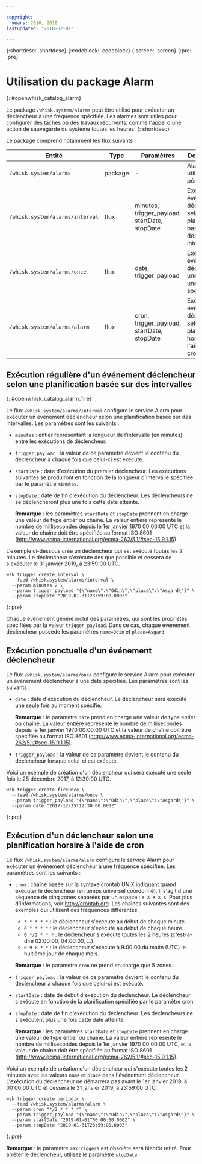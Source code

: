 ```yaml
---

copyright:
  years: 2016, 2018
lastupdated: "2018-02-01"

---
```


{:shortdesc: .shortdesc}
{:codeblock: .codeblock}
{:screen: .screen}
{:pre: .pre}

# Utilisation du package Alarm
{: #openwhisk_catalog_alarm}

Le package `/whisk.system/alarms` peut être utilisé pour exécuter un déclencheur à une fréquence spécifiée. Les alarmes sont utiles pour configurer des tâches ou des travaux récurrents, comme l'appel d'une action de sauvegarde du système toutes les heures.
{: shortdesc}

Le package comprend notamment les flux suivants :

| Entité | Type | Paramètres | Description |
| --- | --- | --- | --- |
| `/whisk.system/alarms` | package | - | Alarmes et utilitaire périodique. |
| `/whisk.system/alarms/interval` | flux | minutes, trigger_payload, startDate, stopDate | Exécuter un événement déclencheur selon une planification basée sur des intervalles. |
| `/whisk.system/alarms/once` | flux | date, trigger_payload | Exécuter un événement déclencheur une fois à une date spécifique. |
| `/whisk.system/alarms/alarm` | flux | cron, trigger_payload, startDate, stopDate | Exécuter un événement déclencheur selon une planification horaire à l'aide de cron. |


## Exécution régulière d'un événement déclencheur selon une planification basée sur des intervalles
{: #openwhisk_catalog_alarm_fire}

Le flux `/whisk.system/alarms/interval` configure le service Alarm pour exécuter un événement déclencheur selon une planification basée sur des intervalles. Les paramètres sont les suivants :

- `minutes` : entier représentant la longueur de l'intervalle (en minutes) entre les exécutions de déclencheur. 

- `trigger_payload` : la valeur de ce paramètre devient le contenu du déclencheur à chaque fois que celui-ci est exécuté. 

- `startDate` : date d'exécution du premier déclencheur. Les exécutions suivantes se produiront en fonction de la longueur d'intervalle spécifiée par le paramètre `minutes`.    

- `stopDate` : date de fin d'exécution du déclencheur. Les déclencheurs ne se déclencheront plus une fois cette date atteinte. 

  **Remarque** : les paramètres `startDate` et `stopDate` prennent en charge une valeur de type entier ou chaîne. La valeur entière représente le nombre de millisecondes depuis le 1er janvier 1970 00:00:00 UTC et la valeur de chaîne doit être spécifiée au format ISO 8601 (http://www.ecma-international.org/ecma-262/5.1/#sec-15.9.1.15).

L'exemple ci-dessous crée un déclencheur qui est exécuté toutes les 2 minutes. Le déclencheur s'exécute dès que possible et cessera de s'exécuter le 31 janvier 2019, à 23:59:00 UTC.

  ```
  wsk trigger create interval \
    --feed /whisk.system/alarms/interval \
    --param minutes 2 \
    --param trigger_payload "{\"name\":\"Odin\",\"place\":\"Asgard\"}" \
    --param stopDate "2019-01-31T23:59:00.000Z"
  ```
  {: pre}

Chaque événement généré inclut des paramètres, qui sont les propriétés spécifiées par la valeur `trigger_payload`. Dans ce cas, chaque événement déclencheur possède les paramètres `name=Odin` et `place=Asgard`.

## Exécution ponctuelle d'un événement déclencheur  

Le flux `/whisk.system/alarms/once` configure le service Alarm pour exécuter un événement déclencheur à une date spécifiée. Les paramètres sont les suivants :

- `date` : date d'exécution du déclencheur. Le déclencheur sera exécuté une seule fois au moment spécifié.  

  **Remarque** : le paramètre `date` prend en charge une valeur de type entier ou chaîne. La valeur entière représente le nombre de millisecondes depuis le 1er janvier 1970 00:00:00 UTC et la valeur de chaîne doit être spécifiée au format ISO 8601 (http://www.ecma-international.org/ecma-262/5.1/#sec-15.9.1.15).

- `trigger_payload` : la valeur de ce paramètre devient le contenu du déclencheur lorsque celui-ci est exécuté.  

Voici un exemple de création d'un déclencheur qui sera exécuté une seule fois le 25 décembre 2017, à 12:30:00 UTC. 

  ```
  wsk trigger create fireOnce \
    --feed /whisk.system/alarms/once \
    --param trigger_payload "{\"name\":\"Odin\",\"place\":\"Asgard\"}" \
    --param date "2017-12-25T12:30:00.000Z"
  ```
  {: pre}
    
## Exécution d'un déclencheur selon une planification horaire à l'aide de cron

Le flux `/whisk.system/alarms/alarm` configure le service Alarm pour exécuter un événement déclencheur à une fréquence spécifiée. Les paramètres sont les suivants :

- `cron` : chaîne basée sur la syntaxe crontab UNIX indiquant quand exécuter le déclencheur (en temps universel coordonné). Il s'agit d'une séquence de cinq zones séparées par un espace : `X X X X X`.
Pour plus d'informations, voir http://crontab.org. Les chaînes suivantes sont des exemples qui utilisent des fréquences différentes. 

  - `* * * * *` : le déclencheur s'exécute au début de chaque minute.
  - `0 * * * *` : le déclencheur s'exécute au début de chaque heure. 
  - `0 */2 * * *` : le déclencheur s'exécute toutes les 2 heures (c'est-à-dire 02:00:00, 04:00:00, ...).
  - `0 9 8 * *` : le déclencheur s'exécute à 9:00:00 du matin (UTC) le huitième jour de chaque mois.

  **Remarque** : le paramètre `cron` ne prend en charge que 5 zones. 
    
- `trigger_payload` : la valeur de ce paramètre devient le contenu du déclencheur à chaque fois que celui-ci est exécuté. 

- `startDate` : date de début d'exécution du déclencheur. Le déclencheur s'exécute en fonction de la planification spécifiée par le paramètre cron.   

- `stopDate` : date de fin d'exécution du déclencheur. Les déclencheurs ne s'exécutent plus une fois cette date atteinte.

  **Remarque** : les paramètres `startDate` et `stopDate` prennent en charge une valeur de type entier ou chaîne. La valeur entière représente le nombre de millisecondes depuis le 1er janvier 1970 00:00:00 UTC, et la valeur de chaîne doit être spécifiée au format ISO 8601 (http://www.ecma-international.org/ecma-262/5.1/#sec-15.9.1.15).

Voici un exemple de création d'un déclencheur qui s'exécute toutes les 2 minutes avec les valeurs `name` et `place` dans l'événement déclencheur. L'exécution du déclencheur ne démarrera pas avant le 1er janvier 2019, à 00:00:00 UTC et cessera le 31 janvier 2019, à 23:59:00 UTC.

  ```
  wsk trigger create periodic \
    --feed /whisk.system/alarms/alarm \
    --param cron "*/2 * * * *" \
    --param trigger_payload "{\"name\":\"Odin\",\"place\":\"Asgard\"}" \
    --param startDate "2019-01-01T00:00:00.000Z" \
    --param stopDate "2019-01-31T23:59:00.000Z"
  ```
  {: pre}

 **Remarque** : le paramètre `maxTriggers` est obsolète sera bientôt retiré. Pour arrêter le déclencheur, utilisez le paramètre `stopDate`. 
